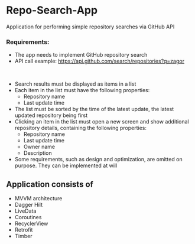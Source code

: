 # Repo-Search-App
Application for performing simple repository searches via GitHub API

### Requirements:
- The app needs to implement GitHub repository search
- API call example: https://api.github.com/search/repositories?q=zagor
<br>

- Search results must be displayed as items in a list
- Each item in the list must have the following properties:
  - Repository name
  - Last update time
- The list must be sorted by the time of the latest update, the latest updated repository being first
- Clicking an item in the list must open a new screen and show additional repository details, containing the following properties:
  - Repository name
  - Last update time
  - Owner name
  - Description
- Some requirements, such as design and optimization, are omitted on purpose. They can be implemented at will

## Application consists of
* MVVM architecture
* Dagger Hilt
* LiveData
* Coroutines
* RecyclerView
* Retrofit
* Timber
